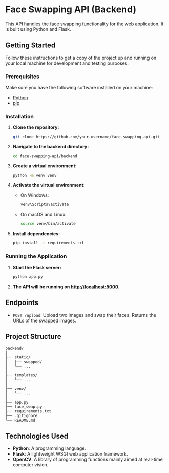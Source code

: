 # Face Swapping API (Backend)

This API handles the face swapping functionality for the web application. It is built using Python and Flask.

## Getting Started

Follow these instructions to get a copy of the project up and running on your local machine for development and testing purposes.

### Prerequisites

Make sure you have the following software installed on your machine:

- [Python](https://www.python.org/downloads/)
- [pip](https://pip.pypa.io/en/stable/installation/)

### Installation

1. **Clone the repository:**

   ```bash
   git clone https://github.com/your-username/face-swapping-api.git
   ```

2. **Navigate to the backend directory:**

   ```bash
   cd face-swapping-api/backend
   ```

3. **Create a virtual environment:**

   ```bash
   python -m venv venv
   ```

4. **Activate the virtual environment:**

   - On Windows:
     ```bash
     venv\Scripts\activate
     ```
   - On macOS and Linux:
     ```bash
     source venv/bin/activate
     ```

5. **Install dependencies:**

   ```bash
   pip install -r requirements.txt
   ```

### Running the Application

1. **Start the Flask server:**

   ```bash
   python app.py
   ```

2. **The API will be running on [http://localhost:5000](http://localhost:5000).**

## Endpoints

- `POST /upload`: Upload two images and swap their faces. Returns the URLs of the swapped images.

## Project Structure

```
backend/
│
├── static/
│   ├── swapped/
│   └── ...
│
├── templates/
│   └── ...
│
├── venv/
│   └── ...
│
├── app.py
├── face_swap.py
├── requirements.txt
├── .gitignore
└── README.md
```

## Technologies Used

- **Python**: A programming language.
- **Flask**: A lightweight WSGI web application framework.
- **OpenCV**: A library of programming functions mainly aimed at real-time computer vision.
